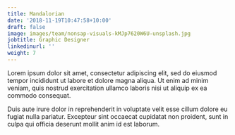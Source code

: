 ```yaml
---
title: Mandalorian
date: '2018-11-19T10:47:58+10:00'
draft: false
image: images/team/nonsap-visuals-kMJp7620W6U-unsplash.jpg
jobtitle: Graphic Designer
linkedinurl: ''
weight: 7
---
```


Lorem ipsum dolor sit amet, consectetur adipiscing elit, sed do eiusmod tempor incididunt ut labore et dolore magna aliqua. Ut enim ad minim veniam, quis nostrud exercitation ullamco laboris nisi ut aliquip ex ea commodo consequat.

Duis aute irure dolor in reprehenderit in voluptate velit esse cillum dolore eu fugiat nulla pariatur. Excepteur sint occaecat cupidatat non proident, sunt in culpa qui officia deserunt mollit anim id est laborum.
